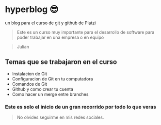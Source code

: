 # hyperblog 😎
un blog para el curso de git y github de Platzi

>Este es un curso muy importante para el desarrollo de software para poder trabajar en una empresa o en equipo

>Julian

## Temas que se trabajaron en el curso

- Instalacion de Git
- Configuracion de Git en tu computadora
- Comandos de Git
- Github y como crear tu cuenta
- Como hacer un merge entre branches

### Este es solo el inicio de un gran recorrido por todo lo que veras

>No olvides seguirme en mis redes sociales.

